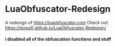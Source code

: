 # LuaObfuscator-Redesign
A redesign of https://luaobfuscator.com
Check out: https://mopsfl.github.io/LuaObfuscator-Redesign/


#### i disabled all of the obfuscation functions and stuff
